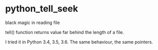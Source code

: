 # python_tell_seek
black magic in reading file

tell() function returns value far behind the length of a file. 

I tried it in Python 3.4, 3.5, 3.6. 
The same behaviour, the same pointers.
